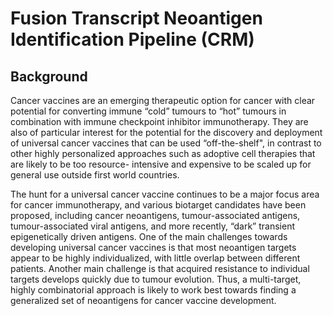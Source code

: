 # Fusion Transcript Neoantigen Identification Pipeline (CRM)

## Background

Cancer vaccines are an emerging therapeutic option for cancer with clear potential for converting
immune “cold” tumours to “hot” tumours in combination with immune checkpoint inhibitor immunotherapy. They are also
of particular interest for the potential for the discovery and deployment of
universal cancer vaccines that can be used “off-the-shelf", in contrast to other highly
personalized approaches such as adoptive cell therapies that are likely to be too resource-
intensive and expensive to be scaled up for general use outside first world countries.

The hunt for a universal cancer vaccine continues to be a major focus area for cancer
immunotherapy, and various biotarget candidates have been proposed, including cancer neoantigens, tumour-associated antigens, tumour-associated viral
antigens, and more recently, “dark” transient epigenetically driven antigens. One of the main challenges towards developing universal cancer vaccines is that most
neoantigen targets appear to be highly individualized, with little overlap between different
patients. Another main challenge is that acquired resistance to individual targets develops
quickly due to tumour evolution. Thus, a multi-target, highly combinatorial
approach is likely to work best towards finding a generalized set of neoantigens for cancer vaccine development. 